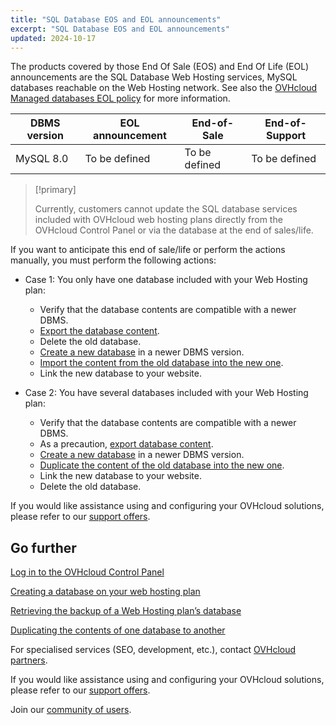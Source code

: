 ```yaml
---
title: "SQL Database EOS and EOL announcements"
excerpt: "SQL Database EOS and EOL announcements"
updated: 2024-10-17
---
```


The products covered by those End Of Sale (EOS) and End Of Life (EOL) announcements are the SQL Database Web Hosting services, MySQL databases reachable on the Web Hosting network. See also the [OVHcloud Managed databases EOL policy](/pages/web_cloud/web_cloud_databases/eol-policy) for more information.

|DBMS version|EOL announcement|End-of-Sale|End-of-Support|
|---|---|---|---|
|MySQL 8.0|To be defined|To be defined|To be defined|

> [!primary]
>
> Currently, customers cannot update the SQL database services included with OVHcloud web hosting plans directly from the OVHcloud Control Panel or via the database at the end of sales/life.
>

If you want to anticipate this end of sale/life or perform the actions manually, you must perform the following actions:

- Case 1: You only have one database included with your Web Hosting plan:
    - Verify that the database contents are compatible with a newer DBMS.
    - [Export the database content](/pages/web_cloud/web_hosting/sql_database_export).
    - Delete the old database.
    - [Create a new database](/pages/web_cloud/web_hosting/sql_create_database) in a newer DBMS version.
    - [Import the content from the old database into the new one](/pages/web_cloud/web_hosting/sql_importing_mysql_database).
    - Link the new database to your website.

- Case 2: You have several databases included with your Web Hosting plan:
    - Verify that the database contents are compatible with a newer DBMS.
    - As a precaution, [export database content](/pages/web_cloud/web_hosting/sql_database_export).
    - [Create a new database](/pages/web_cloud/web_hosting/sql_create_database) in a newer DBMS version.
    - [Duplicate the content of the old database into the new one](/pages/web_cloud/web_hosting/copy_database).
    - Link the new database to your website.
    - Delete the old database.

If you would like assistance using and configuring your OVHcloud solutions, please refer to our [support offers](/links/support).

## Go further

[Log in to the OVHcloud Control Panel](/pages/account_and_service_management/account_information/ovhcloud-account-login)

[Creating a database on your web hosting plan](/pages/web_cloud/web_hosting/sql_create_database)

[Retrieving the backup of a Web Hosting plan’s database](/pages/web_cloud/web_hosting/sql_database_export)

[Duplicating the contents of one database to another](/pages/web_cloud/web_hosting/copy_database)

For specialised services (SEO, development, etc.), contact [OVHcloud partners](/links/partner).

If you would like assistance using and configuring your OVHcloud solutions, please refer to our [support offers](/links/support).

Join our [community of users](/links/community).
